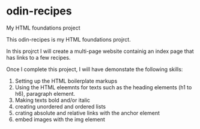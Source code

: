 # odin-recipes
My HTML foundations project

This odin-recipes is my HTML foundations projrct. 

In this projrct I will create a multi-page website containig an index page that has links to a few recipes.

Once I complete this project, I will have demonstate the following skills:
1. Setting up the HTML boilerplate markups
2. Using the HTML eleemnts for texts such as the heading elements (h1 to h6), paragraph element.
3. Making texts bold and/or italic
4. creating unordered and ordered lists
5. crating absolute and relative links with the anchor element
6. embed images with the img element
